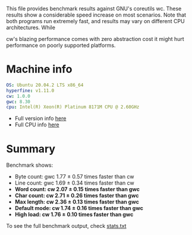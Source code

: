 This file provides benchmark results against GNU's coreutils wc. These results
show a considerable speed increase on most scenarios. Note that both programs
run extremely fast, and results may vary on different CPU architectures. While

cw's blazing performance comes with zero abstraction cost it might hurt
performance on poorly supported platforms.

# Machine info

```yaml
OS: Ubuntu 20.04.2 LTS x86_64
hyperfine: v1.11.0
cw: 1.0.0
gwc: 8.30
cpu: Intel(R) Xeon(R) Platinum 8171M CPU @ 2.60GHz
```

- Full version info [here](bench/version.txt)
- Full CPU info [here](bench/version.txt)

# Summary

Benchmark shows:

- Byte count: gwc 1.77 ± 0.57 times faster than cw
- Line count: gwc 1.69 ± 0.34 times faster than cw
- **Word count: cw 2.07 ± 0.15 times faster than gwc**
- **Char count: cw 2.71 ± 0.26 times faster than gwc**
- **Max length: cw 2.36 ± 0.13 times faster than gwc**
- **Default mode: cw 1.74 ± 0.16 times faster than gwc**
- **High load: cw 1.76 ± 0.10 times faster than gwc**

To see the full benchmark output, check [stats.txt](bench/stats.txt)
